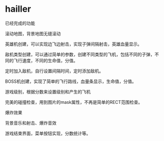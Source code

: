 # hailler
已经完成的功能

滚动地图，背景地图无缝滚动

英雄机创建，可以实现边飞边射击，实现子弹间隔射击，英雄血量显示。

敌机类型创建，可以通过简单的参数，创建不同类型的飞机，包括不同的子弹，不同的飞行速度，不同的生命值，分值。

定时加入敌机，自行设置间隔时间，定时添加敌机。

BOSS机创建，实现了简单的飞行路线，血量条显示，生命值，分值。

游戏级别，根据分数来设置级别和产生的飞机

完美的碰撞检查，用到图片的mask属性，不再是简单的RECT范围检查。

爆炸效果

背景音乐和射击、爆炸音效

游戏结束界面，菜单按钮实现，分数统计等。
